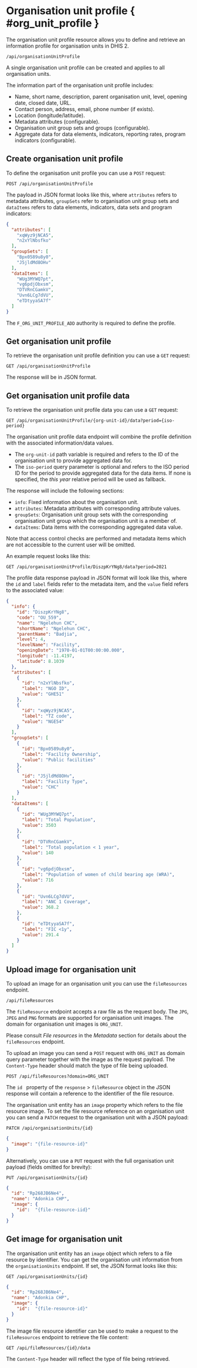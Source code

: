 # Organisation unit profile { #org_unit_profile }

The organisation unit profile resource allows you to define and retrieve an information profile for organisation units in DHIS 2.

```
/api/organisationUnitProfile
```

A single organisation unit profile can be created and applies to all organisation units.

The information part of the organisation unit profile includes:

- Name, short name, description, parent organisation unit, level, opening date, closed date, URL.
- Contact person, address, email, phone number (if exists).
- Location (longitude/latitude).
- Metadata attributes (configurable).
- Organisation unit group sets and groups (configurable).
- Aggregate data for data elements, indicators, reporting rates, program indicators (configurable).

## Create organisation unit profile

To define the organisation unit profile you can use a `POST` request:

```
POST /api/organisationUnitProfile
```

The payload in JSON format looks like this, where `attributes` refers to metadata attributes,  `groupSets` refer to organisation unit group sets and `dataItems` refers to data elements, indicators, data sets and program indicators:

```json
{
  "attributes": [
    "xqWyz9jNCA5",
    "n2xYlNbsfko"
  ],
  "groupSets": [
    "Bpx0589u8y0",
    "J5jldMd8OHv"
  ],
  "dataItems": [
    "WUg3MYWQ7pt",
    "vg6pdjObxsm",
    "DTVRnCGamkV",
    "Uvn6LCg7dVU",
    "eTDtyyaSA7f"
  ]
}
```

The `F_ORG_UNIT_PROFILE_ADD` authority is required to define the profile.

## Get organisation unit profile

To retrieve the organisation unit profile definition you can use a `GET` request:

```
GET /api/organisationUnitProfile
```

The response will be in JSON format.

## Get organisation unit profile data

To retrieve the organisation unit profile data you can use a `GET` request:

```
GET /api/organisationUnitProfile/{org-unit-id}/data?period={iso-period}
```

The organisation unit profile data endpoint will combine the profile definition with the associated information/data values. 

* The `org-unit-id` path variable is required and refers to the ID of the organisation unit to provide aggregated data for.
* The `iso-period` query parameter is optional and refers to the ISO period ID for the period to provide aggregated data for the data items. If none is specified, the _this year_ relative period will be used as fallback.

The response will include the following sections:

* `info`: Fixed information about the organisation unit.
* `attributes`: Metadata attributes with corresponding attribute values.
* `groupSets`: Organisation unit group sets with the corresponding organisation unit group which the organisation unit is a member of.
* `dataItems`: Data items with the corresponding aggregated data value.

Note that access control checks are performed and metadata items which are not accessible to the current user will be omitted.

An example request looks like this:

```
GET /api/organisationUnitProfile/DiszpKrYNg8/data?period=2021
```

The profile data response payload in JSON format will look like this, where the `id` and `label` fields refer to the metadata item, and the `value` field refers to the associated value:

```json
{
  "info": {
    "id": "DiszpKrYNg8",
    "code": "OU_559",
    "name": "Ngelehun CHC",
    "shortName": "Ngelehun CHC",
    "parentName": "Badjia",
    "level": 4,
    "levelName": "Facility",
    "openingDate": "1970-01-01T00:00:00.000",
    "longitude": -11.4197,
    "latitude": 8.1039
  },
  "attributes": [
    {
      "id": "n2xYlNbsfko",
      "label": "NGO ID",
      "value": "GHE51"
    },
    {
      "id": "xqWyz9jNCA5",
      "label": "TZ code",
      "value": "NGE54"
    }
  ],
  "groupSets": [
    {
      "id": "Bpx0589u8y0",
      "label": "Facility Ownership",
      "value": "Public facilities"
    },
    {
      "id": "J5jldMd8OHv",
      "label": "Facility Type",
      "value": "CHC"
    }
  ],
  "dataItems": [
    {
      "id": "WUg3MYWQ7pt",
      "label": "Total Population",
      "value": 3503
    },
    {
      "id": "DTVRnCGamkV",
      "label": "Total population < 1 year",
      "value": 140
    },
    {
      "id": "vg6pdjObxsm",
      "label": "Population of women of child bearing age (WRA)",
      "value": 716
    },
    {
      "id": "Uvn6LCg7dVU",
      "label": "ANC 1 Coverage",
      "value": 368.2
    },
    {
      "id": "eTDtyyaSA7f",
      "label": "FIC <1y",
      "value": 291.4
    }
  ]
}
```

## Upload image for organisation unit

To upload an image for an organisation unit you can use the `fileResources` endpoint.

```
/api/fileResources
```

The `fileResource` endpoint accepts a raw file as the request body. The `JPG`, `JPEG` and `PNG` formats are supported for organisation unit images. The domain for organisation unit images is `ORG_UNIT`.

Please consult *File resources* in the *Metadata* section for details about the `fileResources` endpoint. 

To upload an image you can send a `POST` request with `ORG_UNIT` as domain query parameter together with the image as the request payload. The `Content-Type` header should match the type of file being uploaded.

```
POST /api/fileResources?domain=ORG_UNIT
```

The `id ` property of the `response` > `fileResource` object in the JSON response will contain a reference to the identifier of the file resource.

The organisation unit entity has an `image` property which refers to the file resource image. To set the file resource reference on an organisation unit you can send a `PATCH` request to the organisation unit with a JSON payload:

```
PATCH /api/organisationUnits/{id}
```

```json
{ 
  "image": "{file-resource-id}" 
}
```

Alternatively, you can use a `PUT` request with the full organisation unit payload (fields omitted for brevity):

```
PUT /api/organisationUnits/{id}
```

```json
{
  "id": "Rp268JB6Ne4",
  "name": "Adonkia CHP",
  "image": {
    "id":  "{file-resource-iid}"
  }
}
```

## Get image for organisation unit

The organisation unit entity has an `image` object which refers to a file resource by identifier. You can get the organisation unit information from the `organisationUnits` endpoint. If set, the JSON format looks like this:

```
GET /api/organisationUnits/{id}
```

```json
{
  "id": "Rp268JB6Ne4",
  "name": "Adonkia CHP",
  "image": {
    "id":  "{file-resource-id}"
  }
}
```

The image file resource identifier can be used to make a request to the `fileResources` endpoint to retrieve the file content:

```
GET /api/fileResources/{id}/data
```

The `Content-Type` header will reflect the type of file being retrieved.
